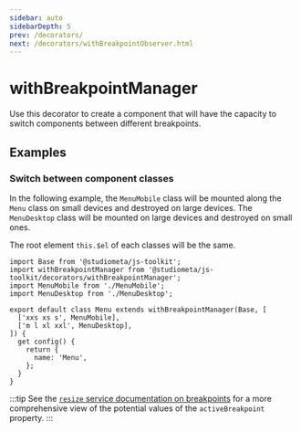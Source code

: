 ```yaml
---
sidebar: auto
sidebarDepth: 5
prev: /decorators/
next: /decorators/withBreakpointObserver.html
---
```


# withBreakpointManager

Use this decorator to create a component that will have the capacity to switch components between different breakpoints.

## Examples

### Switch between component classes

In the following example, the `MenuMobile` class will be mounted along the `Menu` class on small devices and destroyed on large devices. The `MenuDesktop` class will be mounted on large devices and destroyed on small ones.

The root element `this.$el` of each classes will be the same.

```js{6-9}
import Base from '@studiometa/js-toolkit';
import withBreakpointManager from '@studiometa/js-toolkit/decorators/withBreakpointManager';
import MenuMobile from './MenuMobile';
import MenuDesktop from './MenuDesktop';

export default class Menu extends withBreakpointManager(Base, [
  ['xxs xs s', MenuMobile],
  ['m l xl xxl', MenuDesktop],
]) {
  get config() {
    return {
      name: 'Menu',
    };
  }
}
```

:::tip
See the [`resize` service documentation on breakpoints](/services/resize.html#breakpoint) for a more comprehensive view of the potential values of the `activeBreakpoint` property.
:::
